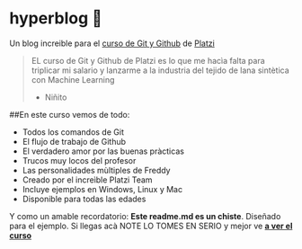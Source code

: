 # hyperblog  💙
Un blog increible para el [curso de Git y Github](https://platzi.com/) de [Platzi](https://platzi.com/)
>EL curso de Git y Github de Platzi es lo que me hacìa falta para triplicar mi salario y lanzarme a la industria del tejido de lana sintètica con Machine Learning
> - Niñito

##En este curso vemos de todo:
* Todos los comandos de Git
* El flujo de trabajo de Github
* El verdadero amor por las buenas pràcticas
* Trucos muy locos del profesor
* Las personalidades mùltiples de Freddy
* Creado por el increìble Platzi Team
* Incluye ejemplos en Windows, Linux y Mac
* Disponible para todas las edades

Y como un amable recordatorio: **Este readme.md es un chiste**. Diseñado para el ejemplo. Si llegas acà NOTE LO TOMES EN SERIO y mejor ve [**a ver el curso**](https://platzi.com/)